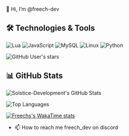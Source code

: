 👋 Hi, I’m @freech-dev

## 🛠️ Technologies & Tools

![Lua](https://img.shields.io/badge/-Lua-000?&logo=Lua)
![JavaScript](https://img.shields.io/badge/-JavaScript-000?&logo=JavaScript)
![MySQL](https://img.shields.io/badge/-MySQL-000?&logo=MySQL)
![Linux](https://img.shields.io/badge/-Linux-000?&logo=Linux)
![Python](https://img.shields.io/badge/-Python-000?&logo=Python)

![GitHub User's stars](https://img.shields.io/github/stars/freech-dev)



## 📊 GitHub Stats

![Solstice-Development's GitHub Stats](https://github-readme-stats.vercel.app/api?username=freech-dev&show_icons=true&count_private=true&theme=radical)

![Top Languages](https://github-readme-stats.vercel.app/api/top-langs/?username=freech-dev&layout=compact&theme=radical)

[![Freechs's WakaTime stats](https://github-readme-stats.vercel.app/api/wakatime/Freech=ffflabs)](https://github.com/anuraghazra/github-readme-stats)

- 📫 How to reach me freech_dev on discord
